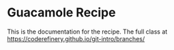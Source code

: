 # Guacamole Recipe

This is the documentation for the recipe.
The full class at https://coderefinery.github.io/git-intro/branches/

